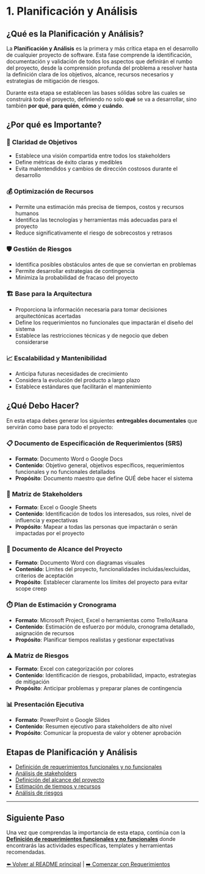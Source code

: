 # 1. Planificación y Análisis

## ¿Qué es la Planificación y Análisis?

La **Planificación y Análisis** es la primera y más crítica etapa en el
desarrollo de cualquier proyecto de software. Esta fase comprende la
identificación, documentación y validación de todos los aspectos que definirán
el rumbo del proyecto, desde la comprensión profunda del problema a resolver
hasta la definición clara de los objetivos, alcance, recursos necesarios y
estrategias de mitigación de riesgos.

Durante esta etapa se establecen las bases sólidas sobre las cuales se
construirá todo el proyecto, definiendo no solo **qué** se va a desarrollar,
sino también **por qué**, **para quién**, **cómo** y **cuándo**.

## ¿Por qué es Importante?

### 🎯 **Claridad de Objetivos**

- Establece una visión compartida entre todos los stakeholders
- Define métricas de éxito claras y medibles
- Evita malentendidos y cambios de dirección costosos durante el desarrollo

### 💰 **Optimización de Recursos**

- Permite una estimación más precisa de tiempos, costos y recursos humanos
- Identifica las tecnologías y herramientas más adecuadas para el proyecto
- Reduce significativamente el riesgo de sobrecostos y retrasos

### 🛡️ **Gestión de Riesgos**

- Identifica posibles obstáculos antes de que se conviertan en problemas
- Permite desarrollar estrategias de contingencia
- Minimiza la probabilidad de fracaso del proyecto

### 🏗️ **Base para la Arquitectura**

- Proporciona la información necesaria para tomar decisiones arquitectónicas
  acertadas
- Define los requerimientos no funcionales que impactarán el diseño del sistema
- Establece las restricciones técnicas y de negocio que deben considerarse

### 📈 **Escalabilidad y Mantenibilidad**

- Anticipa futuras necesidades de crecimiento
- Considera la evolución del producto a largo plazo
- Establece estándares que facilitarán el mantenimiento

## ¿Qué Debo Hacer?

En esta etapa debes generar los siguientes **entregables documentales** que
servirán como base para todo el proyecto:

### 📋 **Documento de Especificación de Requerimientos (SRS)**

- **Formato**: Documento Word o Google Docs
- **Contenido**: Objetivo general, objetivos específicos, requerimientos
  funcionales y no funcionales detallados
- **Propósito**: Documento maestro que define QUÉ debe hacer el sistema

### 👥 **Matriz de Stakeholders**

- **Formato**: Excel o Google Sheets
- **Contenido**: Identificación de todos los interesados, sus roles, nivel de
  influencia y expectativas
- **Propósito**: Mapear a todas las personas que impactarán o serán impactadas
  por el proyecto

### 🎯 **Documento de Alcance del Proyecto**

- **Formato**: Documento Word con diagramas visuales
- **Contenido**: Límites del proyecto, funcionalidades incluidas/excluidas,
  criterios de aceptación
- **Propósito**: Establecer claramente los límites del proyecto para evitar
  scope creep

### ⏱️ **Plan de Estimación y Cronograma**

- **Formato**: Microsoft Project, Excel o herramientas como Trello/Asana
- **Contenido**: Estimación de esfuerzo por módulo, cronograma detallado,
  asignación de recursos
- **Propósito**: Planificar tiempos realistas y gestionar expectativas

### ⚠️ **Matriz de Riesgos**

- **Formato**: Excel con categorización por colores
- **Contenido**: Identificación de riesgos, probabilidad, impacto, estrategias
  de mitigación
- **Propósito**: Anticipar problemas y preparar planes de contingencia

### 📊 **Presentación Ejecutiva**

- **Formato**: PowerPoint o Google Slides
- **Contenido**: Resumen ejecutivo para stakeholders de alto nivel
- **Propósito**: Comunicar la propuesta de valor y obtener aprobación

## Etapas de Planificación y Análisis

- [Definición de requerimientos funcionales y no funcionales](./requerimientos-funcionales-no-funcionales.md)
- [Análisis de stakeholders](./analisis-stakeholders.md)
- [Definición del alcance del proyecto](./definicion-alcance.md)
- [Estimación de tiempos y recursos](./estimacion-tiempos-recursos.md)
- [Análisis de riesgos](./analisis-riesgos.md)

---

## Siguiente Paso

Una vez que comprendas la importancia de esta etapa, continúa con la
[**Definición de requerimientos funcionales y no funcionales**](./requerimientos-funcionales-no-funcionales.md)
donde encontrarás las actividades específicas, templates y herramientas
recomendadas.

[⬅️ Volver al README principal](../../README.md) |
[➡️ Comenzar con Requerimientos](./requerimientos-funcionales-no-funcionales.md)

